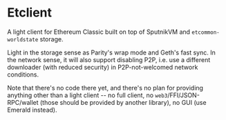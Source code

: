 # Etclient

A light client for Ethereum Classic built on top of SputnikVM and `etcommon-worldstate` storage.

Light in the storage sense as Parity's wrap mode and Geth's fast sync. In the network sense, it will also support disabling P2P, i.e. use a different downloader (with reduced security) in P2P-not-welcomed network conditions.

Note that there's no code there yet, and there's no plan for providing anything other than a light client -- no full client, no `web3`/FFI/JSON-RPC/wallet (those should be provided by another library), no GUI (use Emerald instead).
